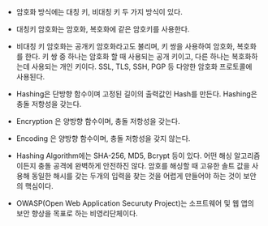 * 암호화 방식에는 대칭 키, 비대칭 키 두 가지 방식이 있다.

* 대칭키 암호화는 암호화, 복호화에 같은 암호키를 사용한다.

* 비대칭 키 암호화는 공개키 암호화라고도 불리며, 키 쌍을 사용하여 암호화, 복호화를 한다.
키 쌍 중 하나는 암호화 할 때 사용되는 공개 키이고, 다른 하나는 복호화하는데 사용되는 개인 키이다.
SSL, TLS, SSH, PGP 등 다양한 암호화 프로토콜에 사용된다.

* Hashing은 단방향 함수이며 고정된 길이의 출력값인 Hash를 만든다.
Hashing은 충돌 저항성을 갖는다.

* Encryption 은 양방향 함수이며, 충돌 저항성을 갖는다.

* Encoding 은 양방향 함수이며, 충돌 저항성을 갖지 않는다.

* Hashing Algorithm에는 SHA-256, MD5, Bcrypt 등이 있다.
어떤 해싱 알고리즘이든지 충돌 공격에 완벽하게 안전하진 않다.
암호를 해싱할 때 고유한 솔트 값을 사용해 동일한 해시를 갖는 두개의 입력을 찾는 것을 어렵게 만들어야 하는 것이 보안의 핵심이다.

* OWASP(Open Web Application Securuty Project)는 소프트웨어 및 웹 앱의 보안 향상을 목표로 하는 비영리단체이다.